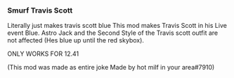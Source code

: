 ### Smurf Travis Scott
Literally just makes travis scott blue
This mod makes Travis Scott in his Live event Blue. Astro Jack and the Second Style of the Travis scott outfit are not affected (Hes blue up until the red skybox).

ONLY WORKS FOR 12.41

(This mod was made as entire joke Made by hot milf in your area#7910)